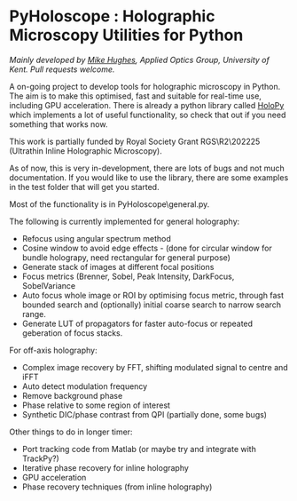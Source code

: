 # PyHoloscope : Holographic Microscopy Utilities for Python
*Mainly developed by [Mike Hughes](https://research.kent.ac.uk/applied-optics/hughes/), Applied Optics Group, University of Kent. Pull requests welcome.*

A on-going project to develop tools for holographic microscopy in Python. The aim is to make this optimised, fast and suitable for real-time use, including GPU acceleration. There is already a python library called [HoloPy](https://github.com/manoharan-lab/holopy) which implements a lot of useful functionality, so check that out if you need something that works now.

This work is partially funded by Royal Society Grant RGS\R2\202225 (Ultrathin Inline Holographic Microscopy).

As of now, this is very in-development, there are lots of bugs and not much documentation. If you would like to use the library, there are some examples in the test folder that will get you started.

Most of the functionality is in PyHoloscope\general.py.

The following is currently implemented for general holography:
* Refocus using angular spectrum method 
* Cosine window to avoid edge effects - (done for circular window for bundle holograpy, need rectangular for general purpose)
* Generate stack of images at different focal positions
* Focus metrics (Brenner, Sobel, Peak Intensity, DarkFocus, SobelVariance 
* Auto focus whole image or ROI by optimising focus metric, through fast bounded search and (optionally) initial coarse search to narrow search range.
* Generate LUT of propagators for faster auto-focus or repeated geberation of focus stacks.

For off-axis holography:
* Complex image recovery by FFT, shifting modulated signal to centre and iFFT
* Auto detect modulation frequency
* Remove background phase 
* Phase relative to some region of interest 
* Synthetic DIC/phase contrast from QPI (partially done, some bugs)

Other things to do in longer timer:
* Port tracking code from Matlab (or maybe try and integrate with TrackPy?)
* Iterative phase recovery for inline holography
* GPU acceleration
* Phase recovery techniques (from inline holography)
